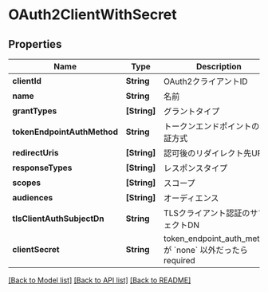 # OAuth2ClientWithSecret

## Properties
Name | Type | Description | Notes
------------ | ------------- | ------------- | -------------
**clientId** | **String** | OAuth2クライアントID | 
**name** | **String** | 名前 | 
**grantTypes** | **[String]** | グラントタイプ | 
**tokenEndpointAuthMethod** | **String** | トークンエンドポイントの認証方式 | 
**redirectUris** | **[String]** | 認可後のリダイレクト先URI | 
**responseTypes** | **[String]** | レスポンスタイプ | 
**scopes** | **[String]** | スコープ | 
**audiences** | **[String]** | オーディエンス | 
**tlsClientAuthSubjectDn** | **String** | TLSクライアント認証のサブジェクトDN | 
**clientSecret** | **String** | token_endpoint_auth_methodが &#x60;none&#x60; 以外だったら required | [optional] 

[[Back to Model list]](../README.md#documentation-for-models) [[Back to API list]](../README.md#documentation-for-api-endpoints) [[Back to README]](../README.md)



